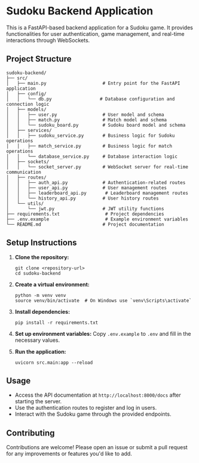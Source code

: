 # Sudoku Backend Application

This is a FastAPI-based backend application for a Sudoku game. It provides functionalities for user authentication, game management, and real-time interactions through WebSockets.

## Project Structure

```
sudoku-backend/
├── src/
│   ├── main.py                     # Entry point for the FastAPI application
│   ├── config/
│   │   └── db.py                  # Database configuration and connection logic
│   ├── models/
│   │   ├── user.py                 # User model and schema
│   │   ├── match.py                # Match model and schema
│   │   └── sudoku_board.py         # Sudoku board model and schema
│   ├── services/
│   │   ├── sudoku_service.py       # Business logic for Sudoku operations
│   │   ├── match_service.py        # Business logic for match operations
│   │   └── database_service.py     # Database interaction logic
│   ├── sockets/
│   │   └── socket_server.py        # WebSocket server for real-time communication
│   ├── routes/
│   │   ├── auth_api.py             # Authentication-related routes
│   │   ├── user_api.py             # User management routes
│   │   ├── leaderboard_api.py       # Leaderboard management routes
│   │   └── history_api.py          # User history routes
│   └── utils/
│       └── jwt.py                  # JWT utility functions
├── requirements.txt                 # Project dependencies
├── .env.example                     # Example environment variables
└── README.md                       # Project documentation
```

## Setup Instructions

1. **Clone the repository:**
   ```
   git clone <repository-url>
   cd sudoku-backend
   ```

2. **Create a virtual environment:**
   ```
   python -m venv venv
   source venv/bin/activate  # On Windows use `venv\Scripts\activate`
   ```

3. **Install dependencies:**
   ```
   pip install -r requirements.txt
   ```

4. **Set up environment variables:**
   Copy `.env.example` to `.env` and fill in the necessary values.

5. **Run the application:**
   ```
   uvicorn src.main:app --reload
   ```

## Usage

- Access the API documentation at `http://localhost:8000/docs` after starting the server.
- Use the authentication routes to register and log in users.
- Interact with the Sudoku game through the provided endpoints.

## Contributing

Contributions are welcome! Please open an issue or submit a pull request for any improvements or features you'd like to add.